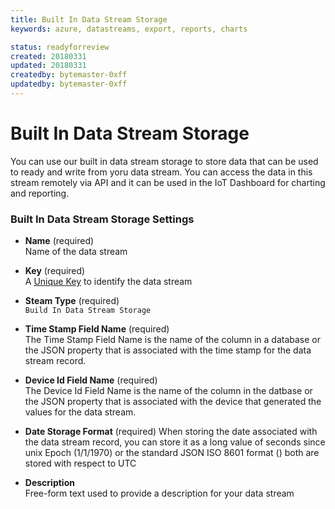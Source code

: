 ```yaml
---
title: Built In Data Stream Storage
keywords: azure, datastreams, export, reports, charts

status: readyforreview
created: 20180331
updated: 20180331
createdby: bytemaster-0xff
updatedby: bytemaster-0xff
---
```

# Built In Data Stream Storage

You can use our built in data stream storage to store data that can be used to ready and write from yoru data stream.  You can access the data in this stream remotely via API and it can be used in the IoT Dashboard for charting and reporting.

### Built In Data Stream Storage Settings

* **Name** (required)  
Name of the data stream

* **Key** (required)  
A [Unique Key](../Topics/Keys.md) to identify the data stream

* **Steam Type** (required)  
`Build In Data Stream Storage`

* **Time Stamp Field Name** (required)  
The Time Stamp Field Name is the name of the column in a database or the JSON property that is associated with the time stamp for the data stream record.

* **Device Id Field Name** (required)    
The Device Id Field Name is the name of the column in the datbase or the JSON property that is associated with the device that generated the values for the data stream.

* **Date Storage Format** (required)
When storing the date associated with the data stream record, you can store it as a long value of seconds since unix Epoch (1/1/1970) or the standard JSON ISO 8601 format () both are stored with respect to UTC

* **Description**     
Free-form text used to provide a description for your data stream
